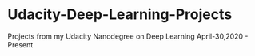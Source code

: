 # Udacity-Deep-Learning-Projects

Projects from my Udacity Nanodegree on Deep Learning
April-30,2020 - Present
